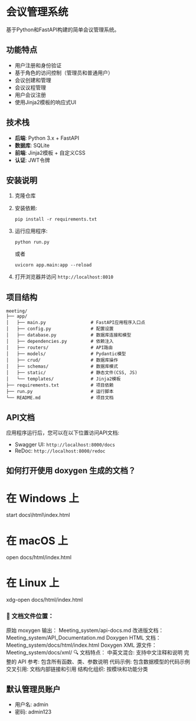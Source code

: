 # 会议管理系统

基于Python和FastAPI构建的简单会议管理系统。

## 功能特点

- 用户注册和身份验证
- 基于角色的访问控制（管理员和普通用户）
- 会议创建和管理
- 会议议程管理
- 用户会议注册
- 使用Jinja2模板的响应式UI

## 技术栈

- **后端**: Python 3.x + FastAPI
- **数据库**: SQLite
- **前端**: Jinja2模板 + 自定义CSS
- **认证**: JWT令牌

## 安装说明

1. 克隆仓库
2. 安装依赖:

   ```
   pip install -r requirements.txt
   ```
3. 运行应用程序:

   ```
   python run.py
   ```

   或者

   ```
   uvicorn app.main:app --reload
   ```
4. 打开浏览器并访问 `http://localhost:8010`

## 项目结构

```
meeting/
├── app/
│   ├── main.py                 # FastAPI应用程序入口点
│   ├── config.py               # 配置设置
│   ├── database.py             # 数据库连接和模型
│   ├── dependencies.py         # 依赖注入
│   ├── routers/                # API路由
│   ├── models/                 # Pydantic模型
│   ├── crud/                   # 数据库操作
│   ├── schemas/                # 数据库模式
│   ├── static/                 # 静态文件(CSS, JS)
│   └── templates/              # Jinja2模板
├── requirements.txt            # 项目依赖
├── run.py                      # 运行脚本
└── README.md                   # 项目文档
```

## API文档

应用程序运行后，您可以在以下位置访问API文档:

- Swagger UI: `http://localhost:8000/docs`
- ReDoc: `http://localhost:8000/redoc`

## 如何打开使用 doxygen 生成的文档？

# 在 Windows 上

start docs\html\index.html

# 在 macOS 上

open docs/html/index.html

# 在 Linux 上

xdg-open docs/html/index.html

### 📁 文档文件位置：
原始 moxygen 输出：
Meeting_system/api-docs.md
改进版文档：
Meeting_system/API_Documentation.md
Doxygen HTML 文档：
Meeting_system/docs/html/index.html
Doxygen XML 源文件：
Meeting_system/docs/xml/
🔍 文档特点：
中英文混合: 支持中文注释和说明
完整的 API 参考: 包含所有函数、类、参数说明
代码示例: 包含数据模型的代码示例
交叉引用: 文档内部链接和引用
结构化组织: 按模块和功能分类

## 默认管理员账户

- 用户名: admin
- 密码: admin123

